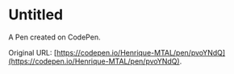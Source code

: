 # Untitled

A Pen created on CodePen.

Original URL: [https://codepen.io/Henrique-MTAL/pen/pvoYNdQ](https://codepen.io/Henrique-MTAL/pen/pvoYNdQ).

